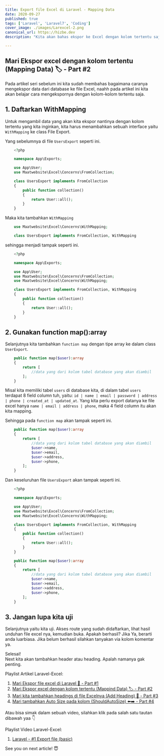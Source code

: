 ```yaml
---
title: Export file Excel di Laravel - Mapping Data
date: 2020-09-27
published: true
tags: ['Laravel', 'Laravel7', 'Coding']
cover_image: ./images/Larexcel-2.png
canonical_url: https://hizbe.dev
description: "Kita akan bahas ekspor ke Excel dengan kolom tertentu saja, tidak semua kolom ter export. Let's do it!"

---
```


<i class="fa fa-quote-left fa-3x fa-pull-left" aria-hidden="true"></i>
<h2>Mari Ekspor excel dengan kolom tertentu (Mapping Data) 🏷️ - Part #2</h2>

Pada artikel seri sebelum ini kita sudah membahas bagaimana caranya mengekspor data dari database ke file Excel, naahh pada artikel ini kita akan belajar cara mengekspornya dengan kolom-kolom tertentu saja.

## 1.  Daftarkan WithMapping

Untuk mengambil data yang akan kita ekspor nantinya dengan kolom tertentu yang kita inginkan, kita harus menambahkan sebuah interface yaitu `WithMapping` ke class File Export.

Yang sebelumnya di file `UsersExport` seperti ini.
```php
    <?php

    namespace App\Exports;

    use App\User;
    use Maatwebsite\Excel\Concerns\FromCollection;

    class UsersExport implements FromCollection
    {
        public function collection()
        {
            return User::all();
        }
    }
```

Maka kita tambahkan `WithMapping`
```php
    use Maatwebsite\Excel\Concerns\WithMapping;

    class UsersExport implements FromCollection, WithMapping
```

sehingga menjadi tampak seperti ini.
```php
    <?php

    namespace App\Exports;

    use App\User;
    use Maatwebsite\Excel\Concerns\FromCollection;
    use Maatwebsite\Excel\Concerns\WithMapping;

    class UsersExport implements FromCollection, WithMapping
    {
        public function collection()
        {
            return User::all();
        }
    }
```

## 2. Gunakan function map():array

Selanjutnya kita tambahkan `function map` dengan tipe array ke dalam class `UserExport`.
```php
    public function map($user):array
    {
        return [
            //data yang dari kolom tabel database yang akan diambil
        ];
    }
```

Misal kita memiliki tabel `users` di database kita, di dalam tabel `users` terdapat 8 field column tuh, yaitu: `id | name | email | password | address | phone | created_at | updated_at`.
Yang kita perlu export datanya ke file excel hanya `name | email | address | phone`, maka 4 field column itu akan kita mapping.

Sehingga pada `function map` akan tampak seperti ini.
```php
    public function map($user):array
    {
        return [
            //data yang dari kolom tabel database yang akan diambil
            $user->name,
            $user->email,
            $user->address,
            $user->phone,
        ];
    }
```

Dan keseluruhan file `UsersExport` akan tampak seperti ini.
```php
    <?php

    namespace App\Exports;

    use App\User;
    use Maatwebsite\Excel\Concerns\FromCollection;
    use Maatwebsite\Excel\Concerns\WithMapping;

    class UsersExport implements FromCollection, WithMapping
    {
        public function collection()
        {
            return User::all();
        }
    }

    public function map($user):array
    {
        return [
            //data yang dari kolom tabel database yang akan diambil
            $user->name,
            $user->email,
            $user->address,
            $user->phone,
        ];
    }
```

## 3. Jangan lupa kita uji

Selanjutnya yaitu kita uji. Akses route yang sudah didaftarkan, lihat hasil unduhan file excel nya, kemudian buka. Apakah berhasil? Jika Ya, berarti anda luarbiasa. Jika belum berhasil silahkan tanyakan via kolom komentar ya.

Selesai!<br>
Next kita akan tambahkan header atau heading. Apalah namanya gak penting.

Playlist Artikel Laravel-Excel:

1.  [Mari Ekspor file excel di Laravel 📁 - Part #1](https://hizbe.dev/export-file-excel-di-laravel/)
2.  [Mari Ekspor excel dengan kolom tertentu (Mappind Data) 🏷️ - Part #2](https://hizbe.dev/export-file-excel-di-laravel-mapping-data/)
3.  [Mari kita tambahkan headings di file Excelnya (Add Heading) 🧱 - Part #3](https://hizbe.dev/export-file-excel-di-laravel-add-heading/)
4.  [Mari tambahkan Auto Size pada kolom (ShouldAutoSize) ⬅️➡️ - Part #4](https://hizbe.dev/export-file-excel-di-laravel-column-auto-size/)


Atau bisa simak dalam sebuah video, silahkan klik pada salah satu tautan dibawah yaa 👇

Playlist Video Laravel-Excel:

1.  [Laravel - #1 Export file (basic)](https://youtu.be/usVc9IgHpk4)

See you on next article! 😇